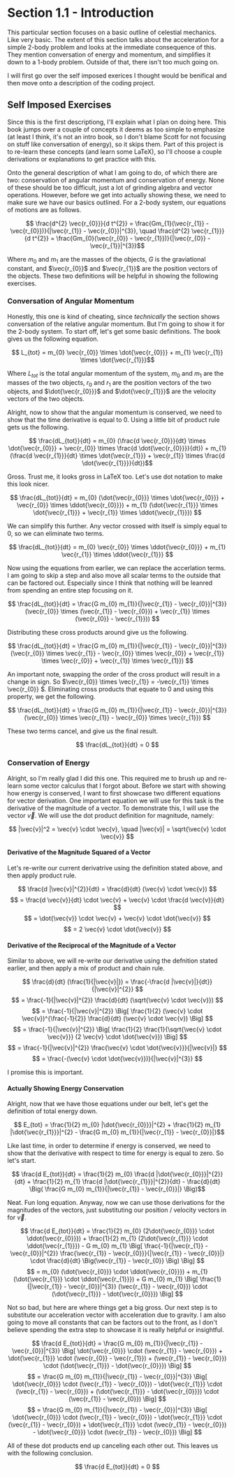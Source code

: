 # Section 1.1 - Introduction
This particular section focuses on a basic outline of celestial mechanics. Like very basic. The extent of this section talks about the acceleration for a simple 2-body problem and looks at the immediate consequence of this. They mention conversation of energy and momentum, and simplifies it down to a 1-body problem. Outside of that, there isn't too much going on.

I will first go over the self imposed exerices I thought would be benifical and then move onto a description of the coding project.
## Self Imposed Exercises
Since this is the first descriptiong, I'll explain what I plan on doing here. This book jumps over a couple of concepts it deems as too simple to emphasize (at least I think, it's not an intro book, so I don't blame Scott for not focusing on stuff like conversation of energy), so it skips them. Part of this project is to re-learn these concepts (and learn some LaTeX), so I'll choose a couple derivations or explanations to get practice with this.

Onto the general description of what I am going to do, of which there are two: conservation of angular momentum and conservation of energy. None of these should be too difficult, just a lot of grinding algebra and vector operations. However, before we get into actually showing these, we need to make sure we have our basics outlined. For a 2-body system, our equations of motions are as follows.

$$ \frac{d^{2} \vec{r_{0}}}{d t^{2}} =  \frac{Gm_{1}(\vec{r_{1}} - \vec{r_{0}})}{|\vec{r_{1}} - \vec{r_{0}}|^{3}}, 
\quad \frac{d^{2} \vec{r_{1}}}{d t^{2}} =  \frac{Gm_{0}(\vec{r_{0}} - \vec{r_{1}})}{|\vec{r_{0}} - \vec{r_{1}}|^{3}}$$

Where $m_{0}$ and $m_{1}$ are the masses of the objects, $G$ is the graviational constant, and $\vec{r_{0}}$ and $\vec{r_{1}}$ are the position vectors of the objects. These two definitions will be helpful in showing the following exercises.

### Conversation of Angular Momentum
Honestly, this one is kind of cheating, since *technically* the section shows conversation of the relative angular momentum. But I'm going to show it for the 2-body system. To start off, let's get some basic definitions. The book gives us the following equation.

$$ L_{tot}  = m_{0} \vec{r_{0}} \times \dot{\vec{r_{0}}} + m_{1} \vec{r_{1}} \times \dot{\vec{r_{1}}}$$

Where $L_{tot}$ is the total angular momentum of the system, $m_{0}$ and $m_{1}$ are the masses of the two objects, $r_{0}$ and $r_{1}$ are the position vectors of the two objects, and $\dot{\vec{r_{0}}}$ and $\dot{\vec{r_{1}}}$ are the velocity vectors of the two objects.

Alright, now to show that the angular momentum is conserved, we need to show that the time derivative is equal to 0. Using a little bit of product rule gets us the following.

$$ \frac{dL_{tot}}{dt} = m_{0} (\frac{d \vec{r_{0}}}{dt} \times \dot{\vec{r_{0}}} + \vec{r_{0}} \times \frac{d \dot{\vec{r_{0}}}}{dt}) + m_{1} (\frac{d \vec{r_{1}}}{dt} \times \dot{\vec{r_{1}}} + \vec{r_{1}} \times \frac{d \dot{\vec{r_{1}}}}{dt})$$

Gross. Trust me, it looks gross in LaTeX too. Let's use dot notation to make this look nicer.

$$ \frac{dL_{tot}}{dt} = m_{0} (\dot{\vec{r_{0}}} \times \dot{\vec{r_{0}}} + \vec{r_{0}} \times \ddot{\vec{r_{0}}}) + m_{1} (\dot{\vec{r_{1}}} \times \dot{\vec{r_{1}}} + \vec{r_{1}} \times \ddot{\vec{r_{1}}}) $$

We can simplify this further. Any vector crossed with itself is simply equal to 0, so we can eliminate two terms.

$$ \frac{dL_{tot}}{dt} = m_{0} \vec{r_{0}} \times \ddot{\vec{r_{0}}} + m_{1} \vec{r_{1}} \times \ddot{\vec{r_{1}}} $$

Now using the equations from earlier, we can replace the accerlation terms. I am going to skip a step and also move all scalar terms to the outside that can be factored out. Especially since I think that nothing will be leanred from spending an entire step focusing on it.

$$ \frac{dL_{tot}}{dt} = \frac{G m_{0} m_{1}}{|\vec{r_{1}} - \vec{r_{0}}|^{3}} (\vec{r_{0}} \times (\vec{r_{1}} - \vec{r_{0}}) + \vec{r_{1}} \times (\vec{r_{0}} - \vec{r_{1}})) $$

Distributing these cross products around give us the following.

$$ \frac{dL_{tot}}{dt} = \frac{G m_{0} m_{1}}{|\vec{r_{1}} - \vec{r_{0}}|^{3}} (\vec{r_{0}} \times \vec{r_{1}} - \vec{r_{0}} \times \vec{r_{0}} + \vec{r_{1}} \times \vec{r_{0}} + \vec{r_{1}} \times \vec{r_{1}}) $$

An important note, swapping the order of the cross product will result in a change in sign. So $\vec{r_{0}} \times \vec{r_{1}} = -\vec{r_{1}} \times \vec{r_{0}} $. Eliminating cross products that equate to 0 and using this property, we get the following.

$$ \frac{dL_{tot}}{dt} = \frac{G m_{0} m_{1}}{|\vec{r_{1}} - \vec{r_{0}}|^{3}} (\vec{r_{0}} \times \vec{r_{1}} - \vec{r_{0}} \times \vec{r_{1}}) $$

These two terms cancel, and give us the final result.

$$ \frac{dL_{tot}}{dt} = 0 $$

### Conservation of Energy
Alright, so I'm really glad I did this one. This required me to brush up and re-learn some vector calculus that I forgot about. Before we start with showing how energy is conserved, I want to first showcase two different equations for vector derivation. One important equation we will use for this task is the derivative of the magnitude of a vector. To demonstrate this, I will use the vector $\vec{v}$. We will use the dot product definition for magnitude, namely:

$$ |\vec{v}|^2 = \vec{v} \cdot \vec{v}, \quad |\vec{v}| = \sqrt{\vec{v} \cdot \vec{v}} $$

#### Derivative of the Magnitude Squared of a Vector
Let's re-write our current derivatrive using the definition stated above, and then apply product rule.

$$ \frac{d |\vec{v}|^{2}}{dt} = \frac{d}{dt} (\vec{v} \cdot \vec{v}) $$
$$ = \frac{d \vec{v}}{dt} \cdot \vec{v} + \vec{v} \cdot \frac{d \vec{v}}{dt} $$
$$ = \dot{\vec{v}} \cdot \vec{v} + \vec{v} \cdot \dot{\vec{v}} $$
$$ = 2 \vec{v} \cdot \dot{\vec{v}} $$

#### Derivative of the Reciprocal of the Magnitude of a Vector
Similar to above, we will re-write our derivative using the defnition stated earlier, and then apply a mix of product and chain rule.

$$ \frac{d}{dt} (\frac{1}{|\vec{v}|}) = \frac{-\frac{d |\vec{v}|}{dt}}{|\vec{v}|^{2}} $$
$$ = \frac{-1}{|\vec{v}|^{2}} \frac{d}{dt} (\sqrt{\vec{v} \cdot \vec{v}}) $$
$$ = \frac{-1}{|\vec{v}|^{2}} \Big[ \frac{1}{2} (\vec{v} \cdot \vec{v})^{\frac{-1}{2}} \frac{d}{dt} (\vec{v} \cdot \vec{v}) \Big] $$
$$ = \frac{-1}{|\vec{v}|^{2}} \Big[ \frac{1}{2} \frac{1}{\sqrt{\vec{v} \cdot \vec{v}}} (2 \vec{v} \cdot \dot{\vec{v}}) \Big] $$
$$ = \frac{-1}{|\vec{v}|^{2}} \frac{\vec{v} \cdot \dot{\vec{v}}}{|\vec{v}|} $$
$$ = \frac{-(\vec{v} \cdot \dot{\vec{v}})}{|\vec{v}|^{3}} $$

I promise this is important.

#### Actually Showing Energy Conservation
Alright, now that we have those equations under our belt, let's get the definition of total energy down.

$$ E_{tot} = \frac{1}{2} m_{0} |\dot{\vec{r_{0}}}|^{2} + \frac{1}{2} m_{1} |\dot{\vec{r_{1}}}|^{2}  - \frac{G m_{0} m_{1}}{|\vec{r_{1}} - \vec{r_{0}}|}$$

Like last time, in order to determine if energy is conserved, we need to show that the derivative with respect to time for energy is equal to zero. So let's start.

$$ \frac{d E_{tot}}{dt} = \frac{1}{2} m_{0} \frac{d |\dot{\vec{r_{0}}}|^{2}}{dt} + \frac{1}{2} m_{1} \frac{d |\dot{\vec{r_{1}}}|^{2}}{dt} - \frac{d}{dt} \Big( \frac{G m_{0} m_{1}}{|\vec{r_{1}} - \vec{r_{0}}|} \Big)$$

Neat. Fun long equation. Anyway, now we can use those derivations for the magnitudes of the vectors, just substituting our position / velocity vectors in for $\vec{v}$.

$$ \frac{d E_{tot}}{dt} = \frac{1}{2} m_{0} (2\dot{\vec{r_{0}}} \cdot \ddot{\vec{r_{0}}}) + \frac{1}{2} m_{1} (2\dot{\vec{r_{1}}} \cdot \ddot{\vec{r_{1}}}) - G m_{0} m_{1} \Big[ \frac{-1}{|\vec{r_{1}} - \vec{r_{0}}|^{2}} \frac{\vec{r_{1}} - \vec{r_{0}}}{|\vec{r_{1}} - \vec{r_{0}}|} \cdot \frac{d}{dt} \Big(\vec{r_{1}} - \vec{r_{0}} \Big) \Big] $$
$$ = m_{0} (\dot{\vec{r_{0}}} \cdot \ddot{\vec{r_{0}}}) + m_{1} (\dot{\vec{r_{1}}} \cdot \ddot{\vec{r_{1}}}) + G m_{0} m_{1} \Big[ \frac{1}{|\vec{r_{1}} - \vec{r_{0}}|^{3}} (\vec{r_{1}} - \vec{r_{0}}) \cdot (\dot{\vec{r_{1}}} - \dot{\vec{r_{0}}}) \Big] $$

Not so bad, but here are where things get a big gross. Our next step is to substitute our acceleration vector with acceleration due to gravity. I am also going to move all constants that can be factors out to the front, as I don't believe spending the extra step to showcase it is really helpful or insightful.

$$ \frac{d E_{tot}}{dt} = \frac{G m_{0} m_{1}}{|\vec{r_{1}} - \vec{r_{0}}|^{3}} \Big[ \dot{\vec{r_{0}}} \cdot (\vec{r_{1}} - \vec{r_{0}}) + \dot{\vec{r_{1}}} \cdot (\vec{r_{0}} - \vec{r_{1}}) + (\vec{r_{1}} - \vec{r_{0}}) \cdot (\dot{\vec{r_{1}}} - \dot{\vec{r_{0}}}) \Big] $$
$$  = \frac{G m_{0} m_{1}}{|\vec{r_{1}} - \vec{r_{0}}|^{3}} \Big[ \dot{\vec{r_{0}}} \cdot (\vec{r_{1}} - \vec{r_{0}}) - \dot{\vec{r_{1}}} \cdot (\vec{r_{1}} - \vec{r_{0}}) + (\dot{\vec{r_{1}}} - \dot{\vec{r_{0}}}) \cdot (\vec{r_{1}} - \vec{r_{0}}) \Big] $$
$$  = \frac{G m_{0} m_{1}}{|\vec{r_{1}} - \vec{r_{0}}|^{3}} \Big[ \dot{\vec{r_{0}}} \cdot (\vec{r_{1}} - \vec{r_{0}}) - \dot{\vec{r_{1}}} \cdot (\vec{r_{1}} - \vec{r_{0}}) + \dot{\vec{r_{1}}} \cdot (\vec{r_{1}} - \vec{r_{0}}) - \dot{\vec{r_{0}}} \cdot (\vec{r_{1}} - \vec{r_{0}}) \Big] $$

All of these dot products end up canceling each other out. This leaves us with the following conclusion.

$$ \frac{d E_{tot}}{dt} = 0 $$
